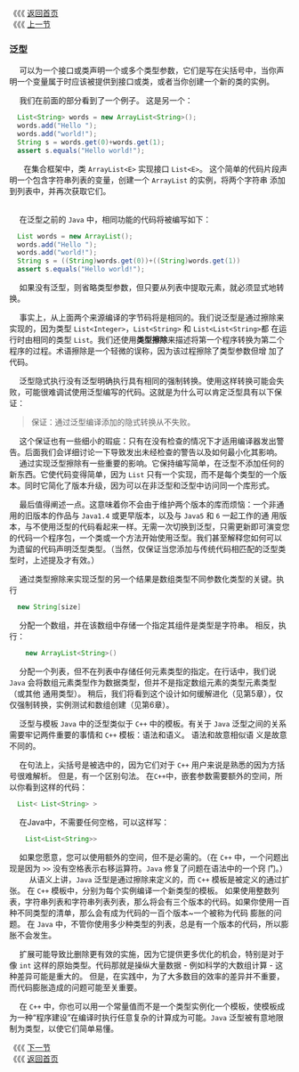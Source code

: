 《《《 [返回首页](../README.md)       <br/>
《《《 [上一节](00_Introduction.md)

### 泛型
　 可以为一个接口或类声明一个或多个类型参数，它们是写在尖括号中，当你声明一个变量属于时应该被提供到接口或类，或者当你创建一个新的类的实例。  

　 我们在前面的部分看到了一个例子。 这是另一个：  
  
```java
  List<String> words = new ArrayList<String>();
  words.add("Hello ");
  words.add("world!");
  String s = words.get(0)+words.get(1);
  assert s.equals("Hello world!");
```
  
　 在集合框架中，类 `ArrayList<E>` 实现接口 `List<E>`。 这个简单的代码片段声明一个包含字符串列表的变量，创建一个 `ArrayList` 的实例，将两个字符串
添加到列表中，并再次获取它们。  
 
 
　 在泛型之前的 `Java` 中，相同功能的代码将被编写如下：  
  
```java
  List words = new ArrayList();
  words.add("Hello ");
  words.add("world!");
  String s = ((String)words.get(0))+((String)words.get(1))
  assert s.equals("Hello world!");
```
　 如果没有泛型，则省略类型参数，但只要从列表中提取元素，就必须显式地转换。  


　 事实上，从上面两个来源编译的字节码将是相同的。我们说泛型是通过擦除来实现的，因为类型 `List<Integer>`，`List<String>` 和 `List<List<String>`都
在运行时由相同的类型 `List`。我们还使用**类型擦除**来描述将第一个程序转换为第二个程序的过程。术语擦除是一个轻微的误称，因为该过程擦除了类型参数但增
加了代码。  

　 泛型隐式执行没有泛型明确执行具有相同的强制转换。使用这样转换可能会失败，可能很难调试使用泛型编写的代码。这就是为什么可以肯定泛型具有以下保证：
   > 保证：通过泛型编译添加的隐式转换从不失败。  
  
　 这个保证也有一些细小的瑕疵：只有在没有检查的情况下才适用编译器发出警告。后面我们会详细讨论一下导致发出未经检查的警告以及如何最小化其影响。    
　 
   通过实现泛型擦除有一些重要的影响。它保持编写简单，在泛型不添加任何的新东西。它使代码变得简单，因为 `List` 只有一个实现，而不是每个类型的一个版
本。同时它简化了版本升级，因为可以在非泛型和泛型中访问同一个库形式。  

　 最后值得阐述一点。这意味着你不会由于维护两个版本的库而烦恼：一个非通用的旧版本的作品与 `Java1.4` 或更早版本，以及与 `Java5` 和 `6` 一起工作的通
用版本，与不使用泛型的代码看起来一样。无需一次切换到泛型，只需更新即可演变您的代码一个程序包，一个类或一个方法开始使用泛型。我们甚至解释您如何可以
为遗留的代码声明泛型类型。（当然，仅保证当您添加与传统代码相匹配的泛型类型时，上述提及才有效。）  

　 通过类型擦除来实现泛型的另一个结果是数组类型不同参数化类型的关键。执行  

```java
  new String[size]
```

　 分配一个数组，并在该数组中存储一个指定其组件是类型是字符串。 相反，执行：  
  
```java
    new ArrayList<String>()
```
    
　 分配一个列表，但不在列表中存储任何元素类型的指定。在行话中，我们说 `Java` 会将数组元素类型作为数据类型，但并不是指定数组元素的类型元素类型（或其他
通用类型）。 稍后，我们将看到这个设计如何缓解进化（见第5章），仅仅强制转换，实例测试和数组创建（见第6章）。  

　 泛型与模板 `Java` 中的泛型类似于 `C++` 中的模板。有关于 `Java` 泛型之间的关系需要牢记两件重要的事情和 `C++` 模板：语法和语义。 语法和故意相似语
义是故意不同的。  
 
　 在句法上，尖括号是被选中的，因为它们对于 `C++` 用户来说是熟悉的因为方括号很难解析。 但是，有一个区别句法。 在`C++`中，嵌套参数需要额外的空间，所
以你看到这样的代码：  

```java
  List< List<String> >
```
  
　 在Java中，不需要任何空格，可以这样写：  
```java
    List<List<String>>
```

　 如果您愿意，您可以使用额外的空间，但不是必需的。（在 `C++` 中，一个问题出现是因为 `>>` 没有空格表示右移运算符。`Java` 修复了问题在语法中的一个窍
门。）  
　 
　  从语义上讲，`Java` 泛型是通过擦除来定义的，而 `C++` 模板是被定义的通过扩张。 在 `C++` 模板中，分别为每个实例编译一个新类型的模板。
如果使用整数列表，字符串列表和字符串列表列表，那么将会有三个版本的代码。如果你使用一百种不同类型的清单，那么会有成为代码的一百个版本~一个被称为代码
膨胀的问题。 在 `Java` 中，不管你使用多少种类型的列表，总是有一个版本的代码，所以膨胀不会发生。  
   
 　 扩展可能导致比删除更有效的实施，因为它提供更多优化的机会，特别是对于像 `int` 这样的原始类型。代码那就是操纵大量数据 - 例如科学的大数组计算 - 这
种差异可能是重大的。 但是，在实践中，为了大多数目的效率的差异并不重要，而代码膨胀造成的问题可能至关重要。 
    
 　 在 `C++` 中，你也可以用一个常量值而不是一个类型实例化一个模板，使模板成为一种“程序建设”在编译时执行任意复杂的计算成为可能。`Java` 泛型被有意地限
制为类型，以使它们简单易懂。 


《《《 [下一节](02_Boxing_and_Unboxing.md)   <br/>
《《《 [返回首页](../README.md)
